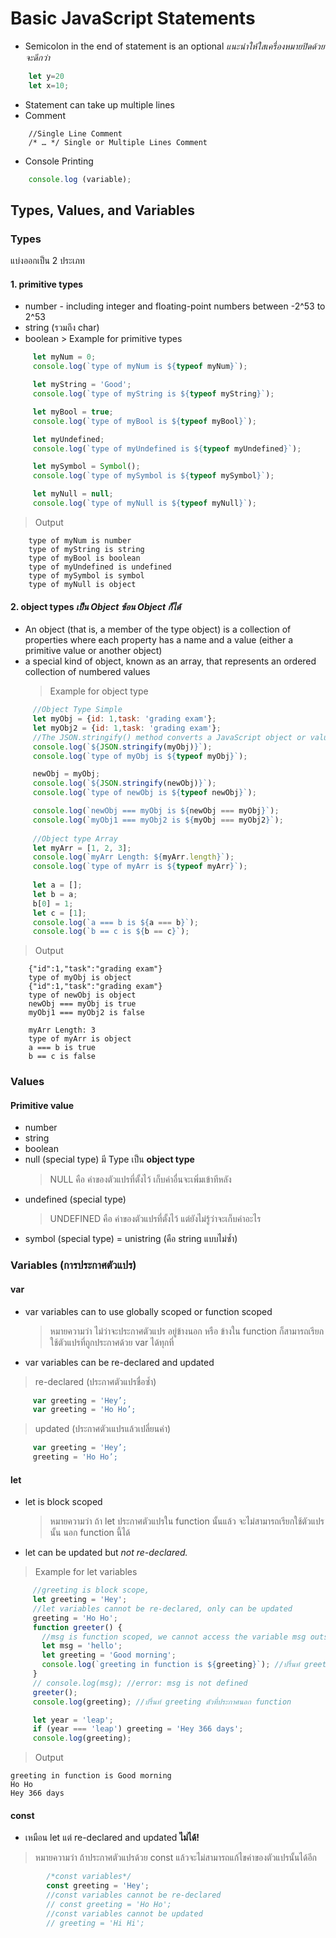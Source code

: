 # Basic JavaScript Statements
* Semicolon in the end of statement is an optional 
    _แนะนำให้ใสเครื่องหมายปิดด้วยจะดีกว่า_
```javascript
    let y=20
    let x=10; 
```
* Statement can take up multiple lines
* Comment
```
    //Single Line Comment
    /* … */ Single or Multiple Lines Comment
```
* Console Printing
```javascript
    console.log (variable);
```
## Types, Values, and Variables
   ### Types
   แบ่งออกเป็น 2 ประเภท
   #### 1. primitive types
   * number - including integer and floating-point numbers between -2^53 to 2^53
   * string (รวมถึง char)
   * boolean 
    > Example for primitive types
   ```javascript
        let myNum = 0;
        console.log(`type of myNum is ${typeof myNum}`);

        let myString = 'Good';
        console.log(`type of myString is ${typeof myString}`);

        let myBool = true;
        console.log(`type of myBool is ${typeof myBool}`);

        let myUndefined;
        console.log(`type of myUndefined is ${typeof myUndefined}`);

        let mySymbol = Symbol();
        console.log(`type of mySymbol is ${typeof mySymbol}`);

        let myNull = null;
        console.log(`type of myNull is ${typeof myNull}`);
  ```
   > Output
                
        type of myNum is number
        type of myString is string
        type of myBool is boolean
        type of myUndefined is undefined
        type of mySymbol is symbol
        type of myNull is object
        
#### 2. object types  _เป็น Object ซ้อน Object ก็ได้_
   * An object (that is, a member of the type object) is a collection of properties where each property has a name and a value (either a primitive value or another object)
   * a special kind of object, known as an array, that represents an ordered collection of numbered values
       > Example for object type
   ```JavaScript
        //Object Type Simple
        let myObj = {id: 1,task: 'grading exam'};
        let myObj2 = {id: 1,task: 'grading exam'};
        //The JSON.stringify() method converts a JavaScript object or value to a JSON string
        console.log(`${JSON.stringify(myObj)}`);
        console.log(`type of myObj is ${typeof myObj}`);

        newObj = myObj;
        console.log(`${JSON.stringify(newObj)}`);
        console.log(`type of newObj is ${typeof newObj}`);

        console.log(`newObj === myObj is ${newObj === myObj}`);
        console.log(`myObj1 === myObj2 is ${myObj === myObj2}`);
        
        //Object type Array
        let myArr = [1, 2, 3];
        console.log(`myArr Length: ${myArr.length}`);
        console.log(`type of myArr is ${typeof myArr}`);
        
        let a = [];
        let b = a;
        b[0] = 1;
        let c = [1];
        console.log(`a === b is ${a === b}`);
        console.log(`b == c is ${b == c}`);
  ```
   > Output
  
        {"id":1,"task":"grading exam"}
        type of myObj is object
        {"id":1,"task":"grading exam"}
        type of newObj is object
        newObj === myObj is true
        myObj1 === myObj2 is false
        
        myArr Length: 3
        type of myArr is object
        a === b is true
        b == c is false

### Values
#### Primitive value
   * number
   * string
   * boolean
   * null (special type) มี Type เป็น **object type** 
        > NULL คือ ค่าของตัวแปรที่ตั้งไว้ เก็บค่าอื่นจะเพิ่มเข้าทีหลัง
   * undefined (special type) 
        > UNDEFINED คือ ค่าของตัวแปรที่ตั้งไว้ แต่ยังไม่รู้ว่าจะเก็บค่าอะไร
   * symbol (special type) = unistring (คือ string แบบไม่ซ้ำ)
    
### Variables (การประกาศตัวแปร)
#### var
* var variables can to use globally scoped or function scoped 
  > หมายความว่า ไม่ว่าจะประกาศตัวแปร อยู่ข้างนอก หรือ ข้างใน function ก็สามารถเรียกใช้ตัวแปรที่ถูกประกาศด้วย var ได้ทุกที่
* var variables can be re-declared and updated
> re-declared (ประกาศตัวแปรชื่อซ้ำ)
   ```JavaScript
        var greeting = 'Hey’;
        var greeting = 'Ho Ho’;
   ```
> updated (ประกาศตัวเแปรแล้วเปลี่ยนค่า)
   ```JavaScript
        var greeting = 'Hey’;
        greeting = 'Ho Ho’;
   ```
#### let
* let is block scoped
    > หมายความว่า ถ้า let ประกาศตัวแปรใน function นั้นแล้ว จะไม่สามารถเรียกใช้ตัวแปรนั้น นอก function นี้ได้
* let can be updated but *not re-declared.*
> Example for let variables
   ```JavaScript
        //greeting is block scope,
        let greeting = 'Hey';
        //let variables cannot be re-declared, only can be updated
        greeting = 'Ho Ho';
        function greeter() {
          //msg is function scoped, we cannot access the variable msg outside of a function
          let msg = 'hello';
          let greeting = 'Good morning';
          console.log(`greeting in function is ${greeting}`); //ปริ้นท์ greeting ตัวที่ประกาศใน function
        }
        // console.log(msg); //error: msg is not defined
        greeter();
        console.log(greeting); //ปริ้นท์ greeting ตัวที่ประกาศนอก function

        let year = 'leap';
        if (year === 'leap') greeting = 'Hey 366 days';
        console.log(greeting);
   ```
> Output
   ```
   greeting in function is Good morning 
   Ho Ho 
   Hey 366 days
   ```
#### const
* เหมือน let แต่ re-declared and updated **ไม่ได้!**
> หมายความว่า ถ้าประกาศตัวแปรด้วย const แล้วจะไม่สามารถแก้ไขค่าของตัวแปรนั้นได้อีก
```JavaScript
        /*const variables*/
        const greeting = 'Hey';
        //const variables cannot be re-declared
        // const greeting = 'Ho Ho';
        //const variables cannot be updated
        // greeting = 'Hi Hi';
```
